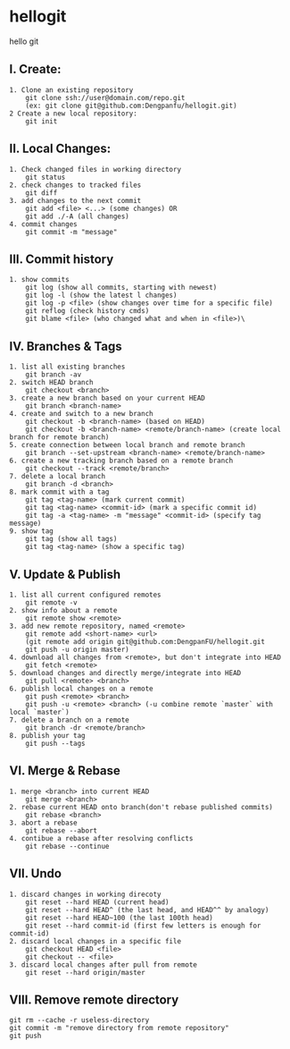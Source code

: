 # hellogit
hello git

## I. Create:
    1. Clone an existing repository
        git clone ssh://user@domain.com/repo.git
        (ex: git clone git@github.com:Dengpanfu/hellogit.git)
    2 Create a new local repository:
        git init
## II. Local Changes:
    1. Check changed files in working directory
        git status
    2. check changes to tracked files
        git diff
    3. add changes to the next commit
        git add <file> <...> (some changes) OR
        git add ./-A (all changes)
    4. commit changes
        git commit -m "message"
## III. Commit history
    1. show commits
        git log (show all commits, starting with newest)
        git log -l (show the latest l changes)
        git log -p <file> (show changes over time for a specific file)
        git reflog (check history cmds)
        git blame <file> (who changed what and when in <file>)\
## IV. Branches & Tags
    1. list all existing branches
        git branch -av
    2. switch HEAD branch
        git checkout <branch>
    3. create a new branch based on your current HEAD
        git branch <branch-name>
    4. create and switch to a new branch
        git checkout -b <branch-name> (based on HEAD)
        git checkout -b <branch-name> <remote/branch-name> (create local branch for remote branch)
    5. create connection between local branch and remote branch
        git branch --set-upstream <branch-name> <remote/branch-name>
    6. create a new tracking branch based on a remote branch
        git checkout --track <remote/branch>
    7. delete a local branch
        git branch -d <branch>
    8. mark commit with a tag
        git tag <tag-name> (mark current commit)
        git tag <tag-name> <commit-id> (mark a specific commit id)
        git tag -a <tag-name> -m "message" <commit-id> (specify tag message)
    9. show tag
        git tag (show all tags)
        git tag <tag-name> (show a specific tag)
## V. Update & Publish
    1. list all current configured remotes
        git remote -v
    2. show info about a remote
        git remote show <remote>
    3. add new remote repository, named <remote>
        git remote add <short-name> <url>
        (git remote add origin git@github.com:DengpanFU/hellogit.git
        git push -u origin master)
    4. download all changes from <remote>, but don't integrate into HEAD
        git fetch <remote>
    5. download changes and directly merge/integrate into HEAD
        git pull <remote> <branch>
    6. publish local changes on a remote
        git push <remote> <branch>
        git push -u <remote> <branch> (-u combine remote `master` with local `master`)
    7. delete a branch on a remote
        git branch -dr <remote/branch>
    8. publish your tag
        git push --tags
## VI. Merge & Rebase
    1. merge <branch> into current HEAD
        git merge <branch>
    2. rebase current HEAD onto branch(don't rebase published commits)
        git rebase <branch>
    3. abort a rebase
        git rebase --abort
    4. contibue a rebase after resolving conflicts
        git rebase --continue
## VII. Undo
    1. discard changes in working direcoty
        git reset --hard HEAD (current head)
        git reset --hard HEAD^ (the last head, and HEAD^^ by analogy)
        git reset --hard HEAD~100 (the last 100th head)
        git reset --hard commit-id (first few letters is enough for commit-id)
    2. discard local changes in a specific file
        git checkout HEAD <file>
        git checkout -- <file>
    3. discard local changes after pull from remote
        git reset --hard origin/master
## VIII. Remove remote directory
    git rm --cache -r useless-directory
    git commit -m "remove directory from remote repository"
    git push
